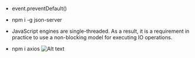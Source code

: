 - event.preventDefault()

- npm i -g json-server

- JavaScript engines are single-threaded. As a result, it is a requirement in practice to use a non-blocking model for executing IO operations.

- npm i axios
![Alt text](https://fullstackopen.com/static/0e3766361ce9d08f0c4fdd39152cf493/5a190/18e.png)